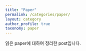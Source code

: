 ```yaml
---
title: "Paper"
permalink: /categories/paper/
layout: category
author_profile: true
taxonomy: paper
---
```


읽은 paper에 대하여 정리한 post입니다.